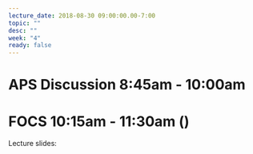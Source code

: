 ```yaml
---
lecture_date: 2018-08-30 09:00:00.00-7:00
topic: ""
desc: ""
week: "4"
ready: false
---
```



# APS Discussion 8:45am - 10:00am






# FOCS 10:15am - 11:30am ()

Lecture slides: 

